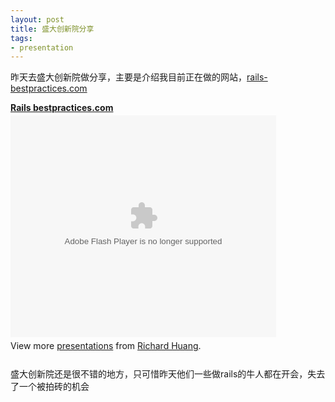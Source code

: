 ```yaml
---
layout: post
title: 盛大创新院分享
tags:
- presentation
---
```

昨天去盛大创新院做分享，主要是介绍我目前正在做的网站，[rails-bestpractices.com][1]

<div style="width:425px" id="__ss_4946169"><strong style="display:block;margin:12px 0 4px"><a href="http://www.slideshare.net/flyerhzm/rails-bestpracticescom" title="Rails bestpractices.com">Rails bestpractices.com</a></strong><object id="__sse4946169" width="425" height="355"><param name="movie" value="http://static.slidesharecdn.com/swf/ssplayer2.swf?doc=rails-bestpractices-com-100811082516-phpapp02&stripped_title=rails-bestpracticescom&userName=flyerhzm" /><param name="allowFullScreen" value="true"/><param name="allowScriptAccess" value="always"/><embed name="__sse4946169" src="http://static.slidesharecdn.com/swf/ssplayer2.swf?doc=rails-bestpractices-com-100811082516-phpapp02&stripped_title=rails-bestpracticescom&userName=flyerhzm" type="application/x-shockwave-flash" allowscriptaccess="always" allowfullscreen="true" width="425" height="355"></embed></object><div style="padding:5px 0 12px">View more <a href="http://www.slideshare.net/">presentations</a> from <a href="http://www.slideshare.net/flyerhzm">Richard Huang</a>.</div></div>

盛大创新院还是很不错的地方，只可惜昨天他们一些做rails的牛人都在开会，失去了一个被拍砖的机会


  [1]: http://rails-bestpractices.com


